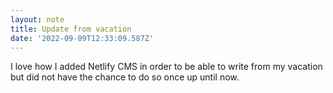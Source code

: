 ```yaml
---
layout: note
title: Update from vacation
date: '2022-09-09T12:33:09.587Z'
---
```


I love how I added Netlify CMS in order to be able to write from my vacation but did not have the chance to do so once up until now.
